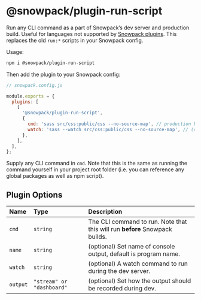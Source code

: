 # @snowpack/plugin-run-script

Run any CLI command as a part of Snowpack’s dev server and production build. Useful for languages not supported by [Snowpack plugins](https://www.snowpack.dev/plugins). This replaces the old `run:*` scripts in your Snowpack config.

Usage:

```bash
npm i @snowpack/plugin-run-script
```

Then add the plugin to your Snowpack config:

```js
// snowpack.config.js

module.exports = {
  plugins: [
    [
      '@snowpack/plugin-run-script',
      {
        cmd: 'sass src/css:public/css --no-source-map', // production build command
        watch: 'sass --watch src/css:public/css --no-source-map', // (optional) dev server command
      },
    ],
  ],
};
```

Supply any CLI command in `cmd`. Note that this is the same as running the command yourself in your project root folder (i.e. you can reference any global packages as well as npm script).

## Plugin Options

| Name     |   Type    | Description                                                                 |
| :------- | :-------- | :-------------------------------------------------------------------------- |
| `cmd`    | `string`  | The CLI command to run. Note that this will run **before** Snowpack builds. |
| `name`   | `string`  | (optional) Set name of console output, default is program name.             |
| `watch`  | `string`  | (optional) A watch command to run during the dev server.                    |
| `output` | `"stream" or "dashboard"`                                                                | (optional) Set how the output should be recorded during dev. |
